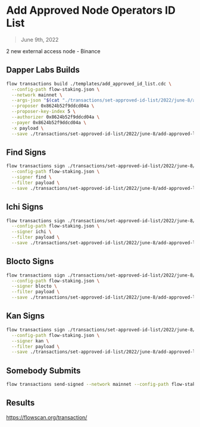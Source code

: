 # Add Approved Node Operators ID List

> June 9th, 2022

2 new external access node - Binance


## Dapper Labs Builds

```sh
flow transactions build ./templates/add_approved_id_list.cdc \
  --config-path flow-staking.json \
  --network mainnet \
  --args-json "$(cat "./transactions/set-approved-id-list/2022/june-8/arguments.json")" \
  --proposer 0x8624b52f9ddcd04a \
  --proposer-key-index 5 \
  --authorizer 0x8624b52f9ddcd04a \
  --payer 0x8624b52f9ddcd04a \
  -x payload \
  --save ./transactions/set-approved-id-list/2022/june-8/add-approved-list-june-8-unsigned.rlp
```

## Find Signs

```sh
flow transactions sign ./transactions/set-approved-id-list/2022/june-8/add-approved-list-june-8-unsigned.rlp \
  --config-path flow-staking.json \
  --signer find \
  --filter payload \
  --save ./transactions/set-approved-id-list/2022/june-8/add-approved-list-june-8-sig-1.rlp
```

## Ichi Signs

```sh
flow transactions sign ./transactions/set-approved-id-list/2022/june-8/add-approved-list-june-8-sig-1.rlp \
  --config-path flow-staking.json \
  --signer ichi \
  --filter payload \
  --save ./transactions/set-approved-id-list/2022/june-8/add-approved-list-june-8-sig-2.rlp
```

## Blocto Signs

```sh
flow transactions sign ./transactions/set-approved-id-list/2022/june-8/add-approved-list-june-8-sig-2.rlp \
  --config-path flow-staking.json \
  --signer blocto \
  --filter payload \
  --save ./transactions/set-approved-id-list/2022/june-8/add-approved-list-june-8-sig-3.rlp
```

## Kan Signs

```sh
flow transactions sign ./transactions/set-approved-id-list/2022/june-8/add-approved-list-june-8-sig-3.rlp \
  --config-path flow-staking.json \
  --signer kan \
  --filter payload \
  --save ./transactions/set-approved-id-list/2022/june-8/add-approved-list-june-8-sig-complete.rlp
```


## Somebody Submits

```sh
flow transactions send-signed --network mainnet --config-path flow-staking.json ./transactions/set-approved-id-list/2022/june-8/add-approved-list-june-8-sig-complete.rlp
```

## Results

https://flowscan.org/transaction/